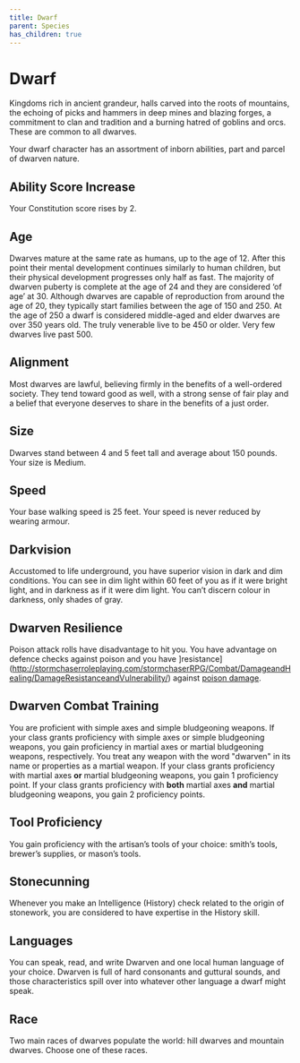 ```yaml
---
title: Dwarf
parent: Species
has_children: true
---
```


# Dwarf
Kingdoms rich in ancient grandeur, halls carved into the roots of mountains, the echoing of picks and hammers in deep mines and blazing forges, a commitment to clan and tradition and a burning hatred of goblins and orcs. These are common to all dwarves.

Your dwarf character has an assortment of inborn abilities, part and parcel of dwarven nature.

## Ability Score Increase
Your Constitution score rises by 2.

## Age
Dwarves mature at the same rate as humans, up to the age of 12. After this point their mental development continues similarly to human children, but their physical development progresses only half as fast. The majority of dwarven puberty is complete at the age of 24 and they are considered ‘of age’ at 30. Although dwarves are capable of reproduction from around the age of 20, they typically start families between the age of 150 and 250. At the age of 250 a dwarf is considered middle-aged and elder dwarves are over 350 years old. The truly venerable live to be 450 or older. Very few dwarves live past 500.

## Alignment
Most dwarves are lawful, believing firmly in the benefits of a well-ordered society. They tend toward good as well, with a strong sense of fair play and a belief that everyone deserves to share in the benefits of a just order.

## Size
Dwarves stand between 4 and 5 feet tall and average about 150 pounds. Your size is Medium.

## Speed
Your base walking speed is 25 feet. Your speed is never reduced by wearing armour.

## Darkvision
Accustomed to life underground, you have superior vision in dark and dim conditions. You can see in dim light within 60 feet of you as if it were bright light, and in darkness as if it were dim light. You can’t discern colour in darkness, only shades of gray.

## Dwarven Resilience
Poison attack rolls have disadvantage to hit you. You have advantage on defence checks against poison and you have ]resistance](http://stormchaserroleplaying.com/stormchaserRPG/Combat/DamageandHealing/DamageResistanceandVulnerability/) against [poison damage](http://stormchaserroleplaying.com/stormchaserRPG/Combat/DamageandHealing/DamageRolls/#poison).

## Dwarven Combat Training
You are proficient with simple axes and simple bludgeoning weapons. If your class grants proficiency with simple axes or simple bludgeoning weapons, you gain proficiency in martial axes or martial bludgeoning weapons, respectively. You treat any weapon with the word "dwarven" in its name or properties as a martial weapon. If your class grants proficiency with martial axes **or** martial bludgeoning weapons, you gain 1 proficiency point. If your class grants proficiency with **both** martial axes **and** martial bludgeoning weapons, you gain 2 proficiency points.

## Tool Proficiency
You gain proficiency with the artisan’s tools of your choice: smith’s tools, brewer’s supplies, or mason’s tools.

## Stonecunning
Whenever you make an Intelligence (History) check related to the origin of stonework, you are considered to have expertise in the History skill.

## Languages
You can speak, read, and write Dwarven and one local human language of your choice. Dwarven is full of hard consonants and guttural sounds, and those characteristics spill over into whatever other language a dwarf might speak.

## Race
Two main races of dwarves populate the world: hill dwarves and mountain dwarves. Choose one of these races.
